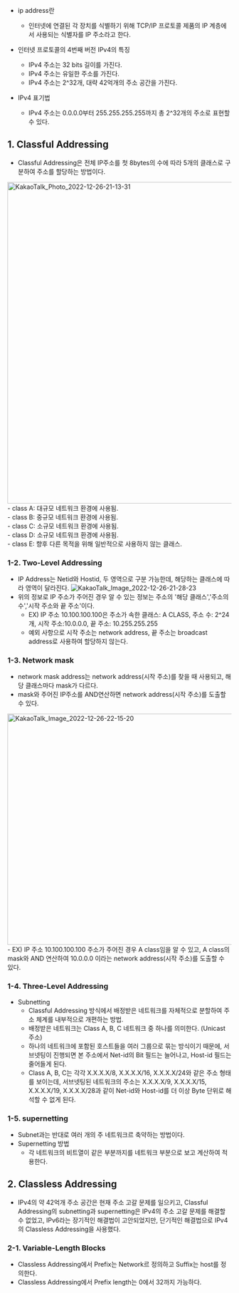 - ip address란
  -  인터넷에 연결된 각 장치를 식별하기 위해 TCP/IP 프로토콜 제품의 IP 계층에서 사용되는 식별자를 IP 주소라고 한다.

- 인터넷 프로토콜의 4번째 버전 IPv4의 특징
  - IPv4 주소는 32 bits 길이를 가진다.
  - IPv4 주소는 유일한 주소를 가진다.
  - IPv4 주소는 2^32개, 대략 42억개의 주소 공간을 가진다.

- IPv4 표기법
  - IPv4 주소는 0.0.0.0부터 255.255.255.255까지 총 2^32개의 주소로 표현할 수 있다.

## 1. Classful Addressing
  - Classful Addressing은 전체 IP주소를 첫 8bytes의 수에 따라 5개의 클래스로 구분하여 주소를 할당하는 방법이다.
<img width="722" alt="KakaoTalk_Photo_2022-12-26-21-13-31" src="https://user-images.githubusercontent.com/110087065/209547818-219e7d09-a27d-40d1-9582-5d244028a8a0.png">
- class A: 대규모 네트워크 환경에 사용됨.<br/>  
- class B: 중규모 네트워크 환경에 사용됨.<br/>
- class C: 소규모 네트워크 환경에 사용됨.<br/>
- class D: 소규모 네트워크 환경에 사용됨.<br/>
- class E: 향후 다른 목적을 위해 일반적으로 사용하지 않는 클래스.<br/>

### 1-2. Two-Level Addressing
- IP Address는 Netid와 Hostid, 두 영역으로 구분 가능한데, 해당하는 클래스에 따라 영역이 달라진다.
![KakaoTalk_Image_2022-12-26-21-28-23](https://user-images.githubusercontent.com/110087065/209549029-8b37da89-bed6-4f3a-ace3-1c696df52d6d.png)
- 위의 정보로 IP 주소가 주어진 경우 알 수 있는 정보는 주소의 '해당 클래스','주소의 수','시작 주소와 끝 주소'이다.
  - EX) IP 주소 10.100.100.100은 주소가 속한 클래스: A CLASS, 주소 수: 2^24개, 시작 주소:10.0.0.0, 끝 주소: 10.255.255.255
  - 예외 사항으로 시작 주소는 network address, 끝 주소는 broadcast address로 사용하여 할당하지 않는다.
  
### 1-3. Network mask
- network mask address는 network address(시작 주소)를 찾을 때 사용되고, 해당 클래스마다 mask가 다르다.
- mask와 주어진 IP주소를 AND연산하면 network address(시작 주소)를 도출할 수 있다.
<img width="519" alt="KakaoTalk_Image_2022-12-26-22-15-20" src="https://user-images.githubusercontent.com/110087065/209552929-17f32d3d-c7b4-42bc-8020-373d2eca3e04.png">
  - EX) IP 주소 10.100.100.100 주소가 주어진 경우 A class임을 알 수 있고, A class의 mask와 AND 연산하여 10.0.0.0 이라는 network address(시작 주소)를 도출할 수 있다. 
  
### 1-4. Three-Level Addressing
- Subnetting
  - Classful Addressing 방식에서 배정받은 네트워크를 자체적으로 분할하여 주소 체계를 내부적으로 개편하는 방법.
  - 배정받은 네트워크는 Class A, B, C 네트워크 중 하나를 의미한다. (Unicast 주소)
  - 하나의 네트워크에 포함된 호스트들을 여러 그룹으로 묶는 방식이기 때문에, 서브넷팅이 진행되면 본 주소에서 Net-id의 Bit 필드는 늘어나고, Host-id 필드는 줄어들게 된다.
  - Class A, B, C는 각각 X.X.X.X/8, X.X.X.X/16, X.X.X.X/24와 같은 주소 형태를 보이는데, 서브넷팅된 네트워크의 주소는 X.X.X.X/9, X.X.X.X/15, X.X.X.X/19, X.X.X.X/28과 같이 Net-id와 Host-id를 더 이상 Byte 단위로 해석할 수 없게 된다.
  
### 1-5. supernetting
- Subnet과는 반대로 여러 개의 주 네트워크르 축약하는 방법이다.
- Supernetting 방법
  - 각 네트워크의 비트열이 같은 부분까지를 네트워크 부분으로 보고 계산하여 적용한다.


## 2. Classless Addressing
  - IPv4의 약 42억개 주소 공간은 현재 주소 고갈 문제를 일으키고, Classful Addressing의 subnetting과 supernetting은 IPv4의 주소 고갈 문제를 해결할 수 없었고, IPv6라는 장기적인 해결법이 고안되었지만, 단기적인 해결법으로 IPv4의 Classless Addressing을 사용했다.
  
### 2-1. Variable-Length Blocks
- Classless Addressing에서 Prefix는 Network르 정의하고 Suffix는 host를 정의한다.
- Classless Addressing에서 Prefix length는 0에서 32까지 가능하다.

  
